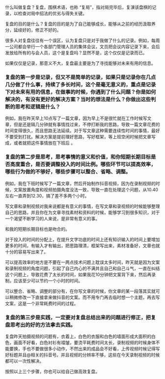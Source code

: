 什么叫做复盘？复盘，围棋术语，也称 “复局”，指对局完毕后，复演该盘棋的记录，以检查对局中招法的优劣与得失关键。

复盘的目的是什么？复盘的目的是为了自己能够成长，能够从之前的经历汲取养分，延续好的，修正不好的。

很多人对复盘往往有一个误区，认为复盘只是对于我做了什么的记录。例如，每周一公司都会举行一个各部门管理人员的集体会议，文员把会议内容记录下来，会后发放给所有的与会人员，这个是复盘吗？显然不是，这个仅仅是记录而已。

如果仅仅是记录，那意义不大，复盘最主要是为了寻找能够对未来有用的信息。

### 复盘的第一步是记录，但又不是简单的记录，如果只是记录你在几点几分做了什么事，持续了多长时间，这个是毫无意义的，重点是记录下对未来有用的信息，在做事的时候，你遇到了什么问题？你是如何解决的，有没有更好的解决方案？当时的想法是什么？你做出这些判断的思考和逻辑是什么？

例如，我在昨天早上10点写了一篇文章，因为早上不是很忙就在工作时候写文章，但是还是隔几分钟就有事情找过来，不停打断我的思路，导致一篇文章花费的时间变得很久，而且思路无法延续。对于写文章这种需要连续性时间的事情，最好不要受到打扰。解决方案是提前理好思路，写好框架，等上班空闲时候把文章写成，或者就把这件事情放在下班后 。

### 复盘的第二步是思考，思考事情的意义和价值，和你短期长期目标是否高度重合，是否要调整投入的时间比例。哪些环节可以提高效率，哪些行为做的不够好，哪些步骤可以整合、省略、调整。

例如，我在下班时候写了一篇文章，然后开始制作抖音视频，因为在录制视频的时候，文案放置角度和视频拍摄角度没法一致，导致一直在处理这个问题，从10.40左右一直弄到12.30，搞了差不多两个小时。

写文章和录制视频对我来说都是有意义的事情，在写文章和录视频的时候能够整理自己的思路，并且你在为文章寻找素材和资料的时候，能够学习到很多知识，对于一个渴望不断学习的人来说，是非常有意义的事。

和我的短期长期目标也是吻合的。

对于投入的时间的分配上，在提升文字功底的时间上还有知识输入的时间上要增加更多的时间，有输入才有输出，把思路理清，框架写出来，素材准备好，文章也就十分的容易写出来了。

可以提高效率的地方是不要在一两点技术问题上耽误太多时间，昨天就是因为文案和录制视频的角度问题，引起了自己内心的不满并且自己和自己斗气，一直在纠结这个问题上，导致花费了太长的时间，如果我花10分钟把文案背下来，然后再录制，应该至少可以节约一个小时的时间。

可以整合、省略、调整的部分有，在你写文章的时候，你文章的某一段落其实就可以稍微修改一下直接拿来做抖音的文案。而不用专门再去临时想一个主题，再去写文案，这是一个非常耗费时间的过程。

### 复盘的第三步是实践，一定要对复盘总结出来的问题进行修正，把复盘思考出的好的方法拿去实践。

复盘昨天拍摄视频的问题有，衣着上，白色的衣服和白色的墙面形成大面积的白色，画面不好看，白色衬衫有褶皱，要烫平耗费时间太长，录制视频的时候身体不能要换，手也不要做很多小动作，不然出来的成品会不好看，上传视频时候记得写好标题并且@相关的抖音号。并且视频的分辨率不够，这些在今天录制视频的时候都可以一次性解决。

按照以上三个步骤，你也可以给自己做高效复盘。

